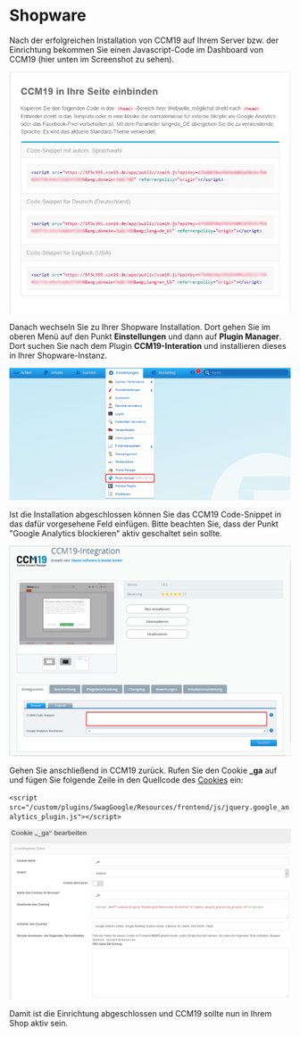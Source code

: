 # Shopware

Nach der erfolgreichen Installation von CCM19 auf Ihrem Server bzw. der Einrichtung bekommen Sie einen Javascript-Code im Dashboard von CCM19 (hier unten im Screenshot zu sehen).

![CCM19 Backend Screen](../assets/10-01.png)

Danach wechseln Sie zu Ihrer Shopware Installation. Dort gehen Sie im oberen Menü auf den Punkt **Einstellungen** und dann auf **Plugin Manager**. Dort suchen Sie nach dem Plugin **CCM19-Interation** und installieren dieses in Ihrer Shopware-Instanz.

![Shopware Menüstruktur](../assets/10-02-1.png)

Ist die Installation abgeschlossen können Sie das CCM19 Code-Snippet in das dafür vorgesehene Feld einfügen. Bitte beachten Sie, dass der Punkt "Google Analytics blockieren" aktiv geschaltet sein sollte.

![Shopware Screen](../assets/10-02.png)

Gehen Sie anschließend in CCM19 zurück. Rufen Sie den Cookie **_ga** auf und fügen Sie folgende Zeile in den Quellcode des [Cookies](https://www.ccm19.de/integration/glossar/13-Cookies.html#13) ein:

`<script src="/custom/plugins/SwagGoogle/Resources/frontend/js/jquery.google_analytics_plugin.js"></script>`

![CCM19 Backend Screen _ga Cookie](../assets/10-03.png)

Damit ist die Einrichtung abgeschlossen und CCM19 sollte nun in Ihrem Shop aktiv sein.